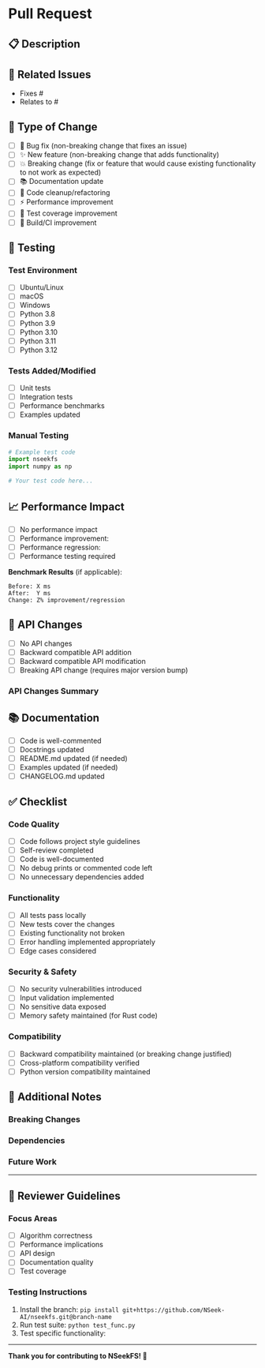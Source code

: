 # Pull Request

## 📋 Description

<!-- Provide a brief description of the changes in this PR -->

## 🔗 Related Issues

<!-- Link to related issues using keywords like "Fixes #123" or "Relates to #456" -->
- Fixes #
- Relates to #

## 🎯 Type of Change

<!-- Mark the relevant option with an "x" -->
- [ ] 🐛 Bug fix (non-breaking change that fixes an issue)
- [ ] ✨ New feature (non-breaking change that adds functionality)
- [ ] 💥 Breaking change (fix or feature that would cause existing functionality to not work as expected)
- [ ] 📚 Documentation update
- [ ] 🧹 Code cleanup/refactoring
- [ ] ⚡ Performance improvement
- [ ] 🧪 Test coverage improvement
- [ ] 🔧 Build/CI improvement

## 🧪 Testing

<!-- Describe how you tested your changes -->

### Test Environment
- [ ] Ubuntu/Linux
- [ ] macOS
- [ ] Windows
- [ ] Python 3.8
- [ ] Python 3.9
- [ ] Python 3.10
- [ ] Python 3.11
- [ ] Python 3.12

### Tests Added/Modified
- [ ] Unit tests
- [ ] Integration tests
- [ ] Performance benchmarks
- [ ] Examples updated

### Manual Testing
<!-- Describe manual testing performed -->
```python
# Example test code
import nseekfs
import numpy as np

# Your test code here...
```

## 📈 Performance Impact

<!-- If applicable, describe performance impact -->
- [ ] No performance impact
- [ ] Performance improvement: <!-- describe -->
- [ ] Performance regression: <!-- describe and justify -->
- [ ] Performance testing required

**Benchmark Results** (if applicable):
```
Before: X ms
After:  Y ms
Change: Z% improvement/regression
```

## 🔄 API Changes

<!-- If this PR introduces API changes, document them -->
- [ ] No API changes
- [ ] Backward compatible API addition
- [ ] Backward compatible API modification
- [ ] Breaking API change (requires major version bump)

### API Changes Summary
<!-- List new/modified/removed methods, parameters, etc. -->

## 📚 Documentation

- [ ] Code is well-commented
- [ ] Docstrings updated
- [ ] README.md updated (if needed)
- [ ] Examples updated (if needed)
- [ ] CHANGELOG.md updated

## ✅ Checklist

<!-- Mark completed items with an "x" -->

### Code Quality
- [ ] Code follows project style guidelines
- [ ] Self-review completed
- [ ] Code is well-documented
- [ ] No debug prints or commented code left
- [ ] No unnecessary dependencies added

### Functionality
- [ ] All tests pass locally
- [ ] New tests cover the changes
- [ ] Existing functionality not broken
- [ ] Error handling implemented appropriately
- [ ] Edge cases considered

### Security & Safety
- [ ] No security vulnerabilities introduced
- [ ] Input validation implemented
- [ ] No sensitive data exposed
- [ ] Memory safety maintained (for Rust code)

### Compatibility
- [ ] Backward compatibility maintained (or breaking change justified)
- [ ] Cross-platform compatibility verified
- [ ] Python version compatibility maintained

## 📝 Additional Notes

<!-- Any additional information, context, or notes for reviewers -->

### Breaking Changes
<!-- If this is a breaking change, document migration steps -->

### Dependencies
<!-- List any new dependencies and justify their inclusion -->

### Future Work
<!-- Note any related work that should be done in the future -->

---

## 👥 Reviewer Guidelines

### Focus Areas
<!-- Suggest specific areas for reviewers to focus on -->
- [ ] Algorithm correctness
- [ ] Performance implications
- [ ] API design
- [ ] Documentation quality
- [ ] Test coverage

### Testing Instructions
<!-- Provide specific instructions for testing this PR -->

1. Install the branch: `pip install git+https://github.com/NSeek-AI/nseekfs.git@branch-name`
2. Run test suite: `python test_func.py`
3. Test specific functionality: <!-- provide specific test cases -->

---

**Thank you for contributing to NSeekFS! 🚀**